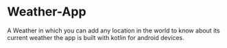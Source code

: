 # Weather-App
A Weather in which you can add any location in the world to know about its current weather the app is built with kotlin for android devices.
